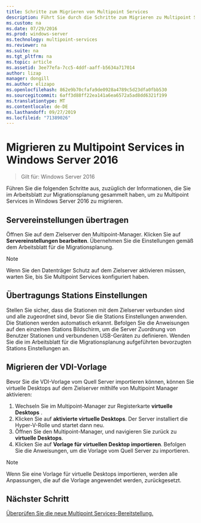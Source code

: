 ```yaml
---
title: Schritte zum Migrieren von Multipoint Services
description: Führt Sie durch die Schritte zum Migrieren zu Multipoint Services in Windows Server 2016.
ms.custom: na
ms.date: 07/29/2016
ms.prod: windows-server
ms.technology: multipoint-services
ms.reviewer: na
ms.suite: na
ms.tgt_pltfrm: na
ms.topic: article
ms.assetid: 3ee77efa-7cc5-4ddf-aaff-b5634a717014
author: lizap
manager: dongill
ms.author: elizapo
ms.openlocfilehash: 862e9b70cfafa9de0928a4789c5d23dfa0fbb530
ms.sourcegitcommit: 6aff3d88ff22ea141a6ea6572a5ad8dd6321f199
ms.translationtype: MT
ms.contentlocale: de-DE
ms.lasthandoff: 09/27/2019
ms.locfileid: "71389026"
---
```

# <a name="migrate-to--multipoint-services-in-windows-server-2016"></a>Migrieren zu Multipoint Services in Windows Server 2016

>Gilt für: Windows Server 2016

Führen Sie die folgenden Schritte aus, zuzüglich der Informationen, die Sie im Arbeitsblatt zur Migrationsplanung gesammelt haben, um zu Multipoint Services in Windows Server 2016 zu migrieren.

## <a name="transfer-server-settings"></a>Servereinstellungen übertragen
Öffnen Sie auf dem Zielserver den Multipoint-Manager. Klicken Sie auf **Servereinstellungen bearbeiten**. Übernehmen Sie die Einstellungen gemäß dem Arbeitsblatt für die Migrationsplanung.

> [!NOTE]
> Wenn Sie den Datenträger Schutz auf dem Zielserver aktivieren müssen, warten Sie, bis Sie Multipoint Services konfiguriert haben.

## <a name="transfer-station-settings"></a>Übertragungs Stations Einstellungen
Stellen Sie sicher, dass die Stationen mit dem Zielserver verbunden sind und alle zugeordnet sind, bevor Sie die Stations Einstellungen anwenden. Die Stationen werden automatisch erkannt. Befolgen Sie die Anweisungen auf den einzelnen Stations Bildschirm, um die Server Zuordnung von Benutzer Stationen und verbundenen USB-Geräten zu definieren. Wenden Sie die im Arbeitsblatt für die Migrationsplanung aufgeführten bevorzugten Stations Einstellungen an.

## <a name="migrate-the-vdi-template"></a>Migrieren der VDI-Vorlage

Bevor Sie die VDI-Vorlage vom Quell Server importieren können, können Sie virtuelle Desktops auf dem Zielserver mithilfe von Multipoint Manager aktivieren:

1. Wechseln Sie im Multipoint-Manager zur Registerkarte **virtuelle Desktops** .
2. Klicken Sie auf **aktivierte virtuelle Desktops**. Der Server installiert die Hyper-V-Rolle und startet dann neu.
3. Öffnen Sie den Multipoint-Manager, und navigieren Sie zurück zu **virtuelle Desktops**.
4. Klicken Sie auf **Vorlage für virtuellen Desktop importieren**. Befolgen Sie die Anweisungen, um die Vorlage vom Quell Server zu importieren.

> [!NOTE]
> Wenn Sie eine Vorlage für virtuelle Desktops importieren, werden alle Anpassungen, die auf die Vorlage angewendet werden, zurückgesetzt. 

## <a name="next-step"></a>Nächster Schritt
[Überprüfen Sie die neue Multipoint Services-Bereitstellung.](multipoint-services-post-migration-steps.md)
